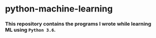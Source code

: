# python-machine-learning
### This repository contains the programs I wrote while learning ML using `Python 3.6`. 

